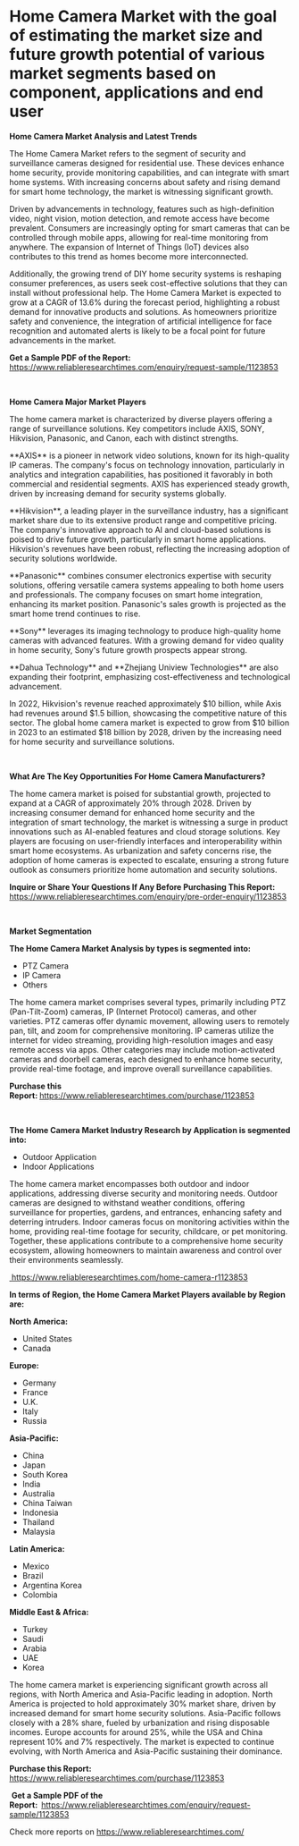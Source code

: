 <p><h1>Home Camera Market with the goal of estimating the market size and future growth potential of various market segments based on component, applications and end user</h1></p><p><strong>Home Camera Market Analysis and Latest Trends</strong></p>
<p><p>The Home Camera Market refers to the segment of security and surveillance cameras designed for residential use. These devices enhance home security, provide monitoring capabilities, and can integrate with smart home systems. With increasing concerns about safety and rising demand for smart home technology, the market is witnessing significant growth.</p><p>Driven by advancements in technology, features such as high-definition video, night vision, motion detection, and remote access have become prevalent. Consumers are increasingly opting for smart cameras that can be controlled through mobile apps, allowing for real-time monitoring from anywhere. The expansion of Internet of Things (IoT) devices also contributes to this trend as homes become more interconnected.</p><p>Additionally, the growing trend of DIY home security systems is reshaping consumer preferences, as users seek cost-effective solutions that they can install without professional help. The Home Camera Market is expected to grow at a CAGR of 13.6% during the forecast period, highlighting a robust demand for innovative products and solutions. As homeowners prioritize safety and convenience, the integration of artificial intelligence for face recognition and automated alerts is likely to be a focal point for future advancements in the market.</p></p>
<p><strong>Get a Sample PDF of the Report:&nbsp;</strong> <a href="https://www.reliableresearchtimes.com/enquiry/request-sample/1123853?utm_campaign=2006&utm_medium=2&utm_source=Github&utm_content=ia&utm_term=06042025&utm_id=home-camera">https://www.reliableresearchtimes.com/enquiry/request-sample/1123853</a></p>
<p>&nbsp;</p>
<p><strong>Home Camera Major Market Players</strong></p>
<p><p>The home camera market is characterized by diverse players offering a range of surveillance solutions. Key competitors include AXIS, SONY, Hikvision, Panasonic, and Canon, each with distinct strengths.</p><p>**AXIS** is a pioneer in network video solutions, known for its high-quality IP cameras. The company's focus on technology innovation, particularly in analytics and integration capabilities, has positioned it favorably in both commercial and residential segments. AXIS has experienced steady growth, driven by increasing demand for security systems globally.</p><p>**Hikvision**, a leading player in the surveillance industry, has a significant market share due to its extensive product range and competitive pricing. The company's innovative approach to AI and cloud-based solutions is poised to drive future growth, particularly in smart home applications. Hikvision's revenues have been robust, reflecting the increasing adoption of security solutions worldwide.</p><p>**Panasonic** combines consumer electronics expertise with security solutions, offering versatile camera systems appealing to both home users and professionals. The company focuses on smart home integration, enhancing its market position. Panasonic's sales growth is projected as the smart home trend continues to rise.</p><p>**Sony** leverages its imaging technology to produce high-quality home cameras with advanced features. With a growing demand for video quality in home security, Sony's future growth prospects appear strong.</p><p>**Dahua Technology** and **Zhejiang Uniview Technologies** are also expanding their footprint, emphasizing cost-effectiveness and technological advancement.</p><p>In 2022, Hikvision's revenue reached approximately $10 billion, while Axis had revenues around $1.5 billion, showcasing the competitive nature of this sector. The global home camera market is expected to grow from $10 billion in 2023 to an estimated $18 billion by 2028, driven by the increasing need for home security and surveillance solutions.</p></p>
<p>&nbsp;</p>
<p><strong>What Are The Key Opportunities For Home Camera Manufacturers?</strong></p>
<p><p>The home camera market is poised for substantial growth, projected to expand at a CAGR of approximately 20% through 2028. Driven by increasing consumer demand for enhanced home security and the integration of smart technology, the market is witnessing a surge in product innovations such as AI-enabled features and cloud storage solutions. Key players are focusing on user-friendly interfaces and interoperability within smart home ecosystems. As urbanization and safety concerns rise, the adoption of home cameras is expected to escalate, ensuring a strong future outlook as consumers prioritize home automation and security solutions.</p></p>
<p><strong>Inquire or Share Your Questions If Any Before Purchasing This Report:</strong> <a href="https://www.reliableresearchtimes.com/enquiry/pre-order-enquiry/1123853?utm_campaign=2006&utm_medium=2&utm_source=Github&utm_content=ia&utm_term=06042025&utm_id=home-camera">https://www.reliableresearchtimes.com/enquiry/pre-order-enquiry/1123853</a></p>
<p>&nbsp;</p>
<p><strong>Market Segmentation</strong></p>
<p><strong>The Home Camera Market Analysis by types is segmented into:</strong></p>
<p><ul><li>PTZ Camera</li><li>IP Camera</li><li>Others</li></ul></p>
<p><p>The home camera market comprises several types, primarily including PTZ (Pan-Tilt-Zoom) cameras, IP (Internet Protocol) cameras, and other varieties. PTZ cameras offer dynamic movement, allowing users to remotely pan, tilt, and zoom for comprehensive monitoring. IP cameras utilize the internet for video streaming, providing high-resolution images and easy remote access via apps. Other categories may include motion-activated cameras and doorbell cameras, each designed to enhance home security, provide real-time footage, and improve overall surveillance capabilities.</p></p>
<p><strong>Purchase this Report:&nbsp;</strong><a href="https://www.reliableresearchtimes.com/purchase/1123853?utm_campaign=2006&utm_medium=2&utm_source=Github&utm_content=ia&utm_term=06042025&utm_id=home-camera">https://www.reliableresearchtimes.com/purchase/1123853</a></p>
<p>&nbsp;</p>
<p><strong>The Home Camera Market Industry Research by Application is segmented into:</strong></p>
<p><ul><li>Outdoor Application</li><li>Indoor Applications</li></ul></p>
<p><p>The home camera market encompasses both outdoor and indoor applications, addressing diverse security and monitoring needs. Outdoor cameras are designed to withstand weather conditions, offering surveillance for properties, gardens, and entrances, enhancing safety and deterring intruders. Indoor cameras focus on monitoring activities within the home, providing real-time footage for security, childcare, or pet monitoring. Together, these applications contribute to a comprehensive home security ecosystem, allowing homeowners to maintain awareness and control over their environments seamlessly.</p></p>
<p><a href="https://www.reliableresearchtimes.com/home-camera-r1123853?utm_campaign=2006&utm_medium=2&utm_source=Github&utm_content=ia&utm_term=06042025&utm_id=home-camera">&nbsp;https://www.reliableresearchtimes.com/home-camera-r1123853</a></p>
<p><strong>In terms of Region, the Home Camera Market Players available by Region are:</strong></p>
<p>
    <p> <strong> North America: </strong>
        <ul>
            <li>United States</li>
            <li>Canada</li>
        </ul>
        </p> 
    <p> <strong> Europe: </strong>
        <ul>
            <li>Germany</li>
            <li>France</li>
            <li>U.K.</li>
            <li>Italy</li>
            <li>Russia</li>
        </ul>
        </p> 
    <p> <strong> Asia-Pacific: </strong>
        <ul>
            <li>China</li>
            <li>Japan</li>
            <li>South Korea</li>
            <li>India</li>
            <li>Australia</li>
            <li>China Taiwan</li>
            <li>Indonesia</li>
            <li>Thailand</li>
            <li>Malaysia</li>
        </ul>
        </p> 
    <p> <strong> Latin America: </strong>
        <ul>
            <li>Mexico</li>
            <li>Brazil</li>
            <li>Argentina Korea</li>
            <li>Colombia</li>
        </ul>
        </p> 
    <p> <strong> Middle East & Africa: </strong>
        <ul>
            <li>Turkey</li>
            <li>Saudi</li>
            <li>Arabia</li>
            <li>UAE</li>
            <li>Korea</li>
        </ul>
    </p>
    </p>
<p><p>The home camera market is experiencing significant growth across all regions, with North America and Asia-Pacific leading in adoption. North America is projected to hold approximately 30% market share, driven by increased demand for smart home security solutions. Asia-Pacific follows closely with a 28% share, fueled by urbanization and rising disposable incomes. Europe accounts for around 25%, while the USA and China represent 10% and 7% respectively. The market is expected to continue evolving, with North America and Asia-Pacific sustaining their dominance.</p></p>
<p><strong>Purchase this Report: </strong><a href="https://www.reliableresearchtimes.com/purchase/1123853?utm_campaign=2006&utm_medium=2&utm_source=Github&utm_content=ia&utm_term=06042025&utm_id=home-camera">https://www.reliableresearchtimes.com/purchase/1123853</a></p>
<p>&nbsp;<strong>Get a Sample PDF of the Report:&nbsp;&nbsp;</strong><a href="https://www.reliableresearchtimes.com/enquiry/request-sample/1123853?utm_campaign=2006&utm_medium=2&utm_source=Github&utm_content=ia&utm_term=06042025&utm_id=home-camera">https://www.reliableresearchtimes.com/enquiry/request-sample/1123853</a></p>
<p><strong></strong></p>
<p>Check more reports on <a href="https://www.reliableresearchtimes.com/?utm_campaign=2006&utm_medium=2&utm_source=Github&utm_content=ia&utm_term=06042025&utm_id=home-camera">https://www.reliableresearchtimes.com/</a></p>